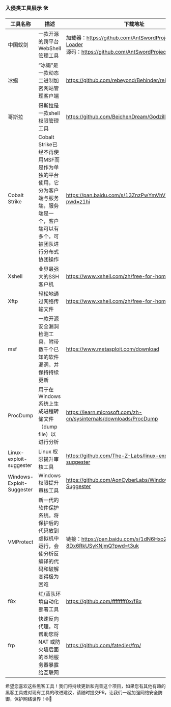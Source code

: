 ### 入侵类工具展示 🛠️



| 工具名称                    | 描述                                                                         | 下载地址                                                                                                      |
|-------------------------|----------------------------------------------------------------------------|-----------------------------------------------------------------------------------------------------------|
| 中国蚁剑                    | 一款开源的跨平台WebShell管理工具                                                       | 加载器：https://github.com/AntSwordProject/AntSword-Loader <br/>源码：https://github.com/AntSwordProject/antSword |
| 冰蝎                      | “冰蝎”是一款动态二进制加密网站管理客户端                                                      |                  https://github.com/rebeyond/Behinder/releases    |
| 哥斯拉                     | 哥斯拉是一款shell权限管理工具                                                          |https://github.com/BeichenDream/Godzilla/releases|
| Cobalt Strike           | Cobalt Strike已经不再使用MSF而是作为单独的平台使用，它分为客户端与服务端，服务端是一个，客户端可以有多个，可被团队进行分布式协团操作 |https://pan.baidu.com/s/13ZnzPwYmVhVRkLKq2tn72w?pwd=z1hi|
| Xshell                  | 业界最强大的SSH客户机                                                               |https://www.xshell.com/zh/free-for-home-school/|
| Xftp                    | 轻松地通过网络传输文件                                                                |https://www.xshell.com/zh/free-for-home-school/|
| msf                     | 一款开源安全漏洞检测工具，附带数千个已知的软件漏洞，并保持持续更新                                          |https://www.metasploit.com/download|
| ProcDump                | 用于在Windows系统上生成进程转储文件（dump file）以进行分析                                      |https://learn.microsoft.com/zh-cn/sysinternals/downloads/ProcDump|
| Linux-exploit-suggester |Linux 权限提升审核工具|https://github.com/The-Z-Labs/linux-exploit-suggester|
|Windows-Exploit-Suggester| Windows 权限提升审核工具        |https://github.com/AonCyberLabs/Windows-Exploit-Suggester|
| VMProtect               |新一代的软件保护系统。将保护后的代码放到虚拟机中运行，会使分析反编译的代码和破解变得极为困难|链接：https://pan.baidu.com/s/1dN6Hxo2-8Dx6RkUSyKNjmQ?pwd=t3uk |
| f8x                     |红/蓝队环境自动化部署工具|https://github.com/ffffffff0x/f8x|
| frp                     |快速反向代理，可帮助您将 NAT 或防火墙后面的本地服务器暴露给互联网|https://github.com/fatedier/frp/|

希望您喜欢这些黑客工具！我们将持续更新和完善这个项目，如果您有其他有趣的黑客工具或对现有工具的改进建议，请随时提交PR，让我们一起加强网络安全防御，保护网络世界！🌐💪
